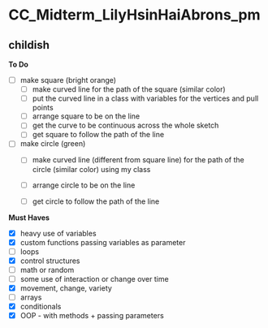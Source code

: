 # CC_Midterm_LilyHsinHaiAbrons_pm
## childish


**To Do**
- [ ] make square (bright orange)
	- [ ] make curved line for the path of the square (similar color)
	- [ ] put the curved line in a class with variables for the vertices and pull points
	- [ ] arrange square to be on the line
	- [ ] get the curve to be continuous across the whole sketch
	- [ ] get square to follow the path of the line
- [ ] make circle (green)
	- [ ] make curved line (different from square line) for the path of the circle (similar color) using my class
	- [ ] arrange circle to be on the line
	- [ ] get circle to follow the path of the line


**Must Haves**
- [x] heavy use of variables
- [x] custom functions passing variables as parameter 
- [ ] loops 
- [x] control structures 
- [ ] math or random 
- [ ] some use of interaction or change over time 
- [x] movement, change, variety 
- [ ] arrays
- [x] conditionals 
- [x] OOP - with methods + passing parameters